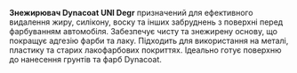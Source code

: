 **Знежирювач Dynacoat UNI Degr** призначений для ефективного видалення жиру, силікону, воску та інших забруднень з поверхні перед фарбуванням автомобіля. Забезпечує чисту та знежирену основу, що покращує адгезію фарби та лаку. Підходить для використання на металі, пластику та старих лакофарбових покриттях. Ідеально готує поверхню до нанесення грунтів та фарб Dynacoat.
